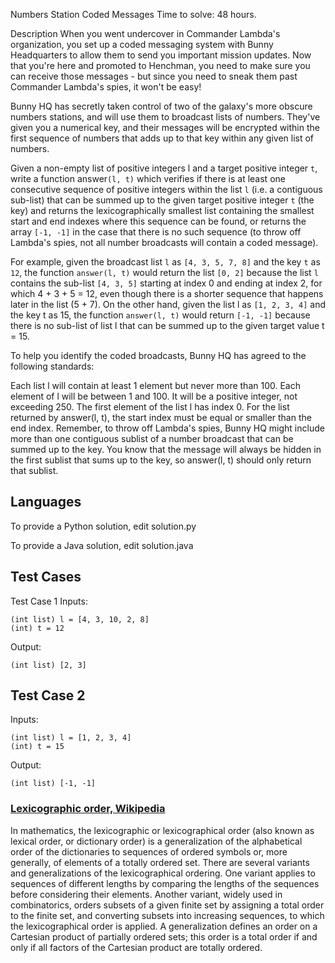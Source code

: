 Numbers Station Coded Messages
Time to solve: 48 hours.

Description
When you went undercover in Commander Lambda's organization, you set up a coded messaging system with Bunny Headquarters to allow them to send you important mission updates. Now that you're here and promoted to Henchman, you need to make sure you can receive those messages - but since you need to sneak them past Commander Lambda's spies, it won't be easy!

Bunny HQ has secretly taken control of two of the galaxy's more obscure numbers stations, and will use them to broadcast lists of numbers. They've given you a numerical key, and their messages will be encrypted within the first sequence of numbers that adds up to that key within any given list of numbers.

Given a non-empty list of positive integers l and a target positive integer `t`, write a function answer`(l, t)` which verifies if there is at least one consecutive sequence of positive integers within the list `l` (i.e. a contiguous sub-list) that can be summed up to the given target positive integer `t` (the key) and returns the lexicographically smallest list containing the smallest start and end indexes where this sequence can be found, or returns the array `[-1, -1]` in the case that there is no such sequence (to throw off Lambda's spies, not all number broadcasts will contain a coded message).

For example, given the broadcast list `l` as `[4, 3, 5, 7, 8]` and the key `t` as `12`, the function `answer(l, t)` would return the list `[0, 2]` because the list `l` contains the sub-list `[4, 3, 5]` starting at index 0 and ending at index 2, for which 4 + 3 + 5 = 12, even though there is a shorter sequence that happens later in the list (5 + 7). On the other hand, given the list l as `[1, 2, 3, 4]` and the key t as 15, the function `answer(l, t)` would return `[-1, -1]` because there is no sub-list of list l that can be summed up to the given target value t = 15.

To help you identify the coded broadcasts, Bunny HQ has agreed to the following standards:

Each list l will contain at least 1 element but never more than 100.
Each element of l will be between 1 and 100.
It will be a positive integer, not exceeding 250.
The first element of the list l has index 0.
For the list returned by answer(l, t), the start index must be equal or smaller than the end index.
Remember, to throw off Lambda's spies, Bunny HQ might include more than one contiguous sublist of a number broadcast that can be summed up to the key. You know that the message will always be hidden in the first sublist that sums up to the key, so answer(l, t) should only return that sublist.

## Languages
To provide a Python solution, edit solution.py

To provide a Java solution, edit solution.java

## Test Cases

Test Case 1
Inputs:

    (int list) l = [4, 3, 10, 2, 8]
    (int) t = 12

Output:

    (int list) [2, 3]

## Test Case 2

Inputs:

    (int list) l = [1, 2, 3, 4]
    (int) t = 15
    
Output:

    (int list) [-1, -1]


### [Lexicographic order, Wikipedia](https://en.wikipedia.org/wiki/Lexicographic_order)
In mathematics, the lexicographic or lexicographical order (also known as lexical order, or dictionary order) is a generalization of the alphabetical order of the dictionaries to sequences of ordered symbols or, more generally, of elements of a totally ordered set.
There are several variants and generalizations of the lexicographical ordering. One variant applies to sequences of different lengths by comparing the lengths of the sequences before considering their elements.
Another variant, widely used in combinatorics, orders subsets of a given finite set by assigning a total order to the finite set, and converting subsets into increasing sequences, to which the lexicographical order is applied.
A generalization defines an order on a Cartesian product of partially ordered sets; this order is a total order if and only if all factors of the Cartesian product are totally ordered.
